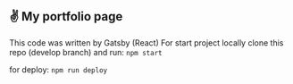 ## ✌ My portfolio page

This code was written by Gatsby (React)
For start project locally clone this repo (develop branch) and run:
```npm start```

for deploy:
```npm run deploy```